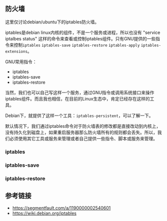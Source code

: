 ## 防火墙

这里仅讨论debian/ubuntu下的iptables防火墙。

iptables是debian linux内核的组件，不是一个服务或进程，所以也没有 "service iptalbes status" 这样的命令来查看或控制iptables组件。只有GNU提供的一些指令来控制`iptables` `iptables-save` `iptables-restore` `iptables-apply` `iptables-extensions`。

GNU常用指令：
- iptables
- iptables-save
- iptables-restore

当然，我们也可以自己写这样一个服务，通过GNU指令或调用系统接口来操作iptables组件。而且我也相信，在目前的Linux生态中，肯定已经存在这样的工具。

Debian下，就提供了这样一个工具：`iptables-persistent`，可以了解一下。

默认情况下，我们通过iptables命令对于防火墙表的修改都是直接改动到内核上，没有持久化到磁盘上，如果重启服务器那么防火墙所有的规则都会丢失。所以，我们必须使用其它工具或服务来管理或者自己提供一些指令、脚本或服务来管理。


### iptables

### iptables-save

### iptables-restore

## 参考链接

- https://segmentfault.com/a/1190000002540601
- https://wiki.debian.org/iptables
